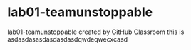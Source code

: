 # lab01-teamunstoppable
lab01-teamunstoppable created by GitHub Classroom
this is asdasdasasdasdasdasdqwdeqwecxcasd
